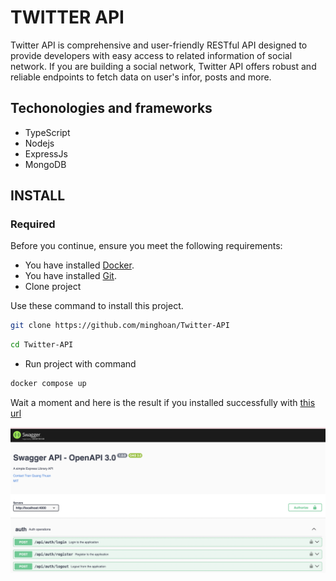 # TWITTER API
Twitter API is comprehensive and user-friendly RESTful API designed to provide developers with easy access to related information of social network. If you are building a social network, Twitter API offers robust and reliable endpoints to fetch data on user's infor, posts and more.
## Techonologies and frameworks
* TypeScript
* Nodejs
* ExpressJs
* MongoDB
## INSTALL

### Required
Before you continue, ensure you meet the following 
requirements:
* You have installed [Docker](https://www.docker.com/products/docker-desktop/).
* You have installed [Git](https://git-scm.com/downloads).
* Clone project

Use these command to install this project.
```bash
git clone https://github.com/minghoan/Twitter-API
```
```bash
cd Twitter-API
```
* Run project with command
```bash
docker compose up
```
Wait a moment and here is the result if you installed successfully with [this url](http://localhost:4000/api-docs/#/default)

![alt text](image.png)

